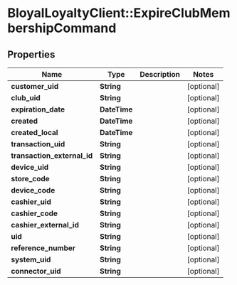 # BloyalLoyaltyClient::ExpireClubMembershipCommand

## Properties
Name | Type | Description | Notes
------------ | ------------- | ------------- | -------------
**customer_uid** | **String** |  | [optional] 
**club_uid** | **String** |  | [optional] 
**expiration_date** | **DateTime** |  | [optional] 
**created** | **DateTime** |  | [optional] 
**created_local** | **DateTime** |  | [optional] 
**transaction_uid** | **String** |  | [optional] 
**transaction_external_id** | **String** |  | [optional] 
**device_uid** | **String** |  | [optional] 
**store_code** | **String** |  | [optional] 
**device_code** | **String** |  | [optional] 
**cashier_uid** | **String** |  | [optional] 
**cashier_code** | **String** |  | [optional] 
**cashier_external_id** | **String** |  | [optional] 
**uid** | **String** |  | [optional] 
**reference_number** | **String** |  | [optional] 
**system_uid** | **String** |  | [optional] 
**connector_uid** | **String** |  | [optional] 

